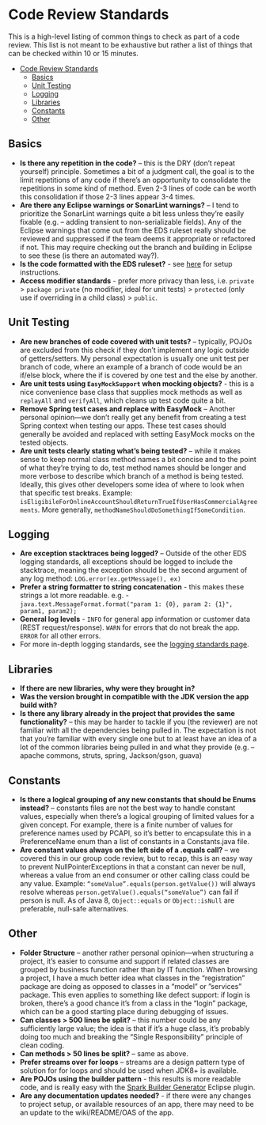# Code Review Standards #

This is a high-level listing of common things to check as part of a code review. This list is not meant to be exhaustive but rather a list of things that can be checked within 10 or 15 minutes.

- [Code Review Standards](#code-review-standards)
  - [Basics](#basics)
  - [Unit Testing](#unit-testing)
  - [Logging](#logging)
  - [Libraries](#libraries)
  - [Constants](#constants)
  - [Other](#other)

## Basics ##

- **Is there any repetition in the code?** – this is the DRY (don’t repeat yourself) principle. Sometimes a bit of a judgment call, the goal is to the limit repetitions of any code if there’s an opportunity to consolidate the repetitions in some kind of method. Even 2-3 lines of code can be worth this consolidation if those 2-3 lines appear 3-4 times.
- **Are there any Eclipse warnings or SonarLint warnings?** – I tend to prioritize the SonarLint warnings quite a bit less unless they’re easily fixable (e.g. – adding transient to non-serializable fields). Any of the Eclipse warnings that come out from the EDS ruleset really should be reviewed and suppressed if the team deems it appropriate or refactored if not. This may require checking out the branch and building in Eclipse to see these (is there an automated way?).
- **Is the code formatted with the EDS ruleset?** - see [here](https://github.nwie.net/Nationwide/EDS-Apps/wiki/Workspace-Setup#eclipse-configuration) for setup instructions.
- **Access modifier standards** - prefer more privacy than less, i.e. `private` > `package private` (no modifier, ideal for unit tests) > `protected` (only use if overriding in a child class) > `public`.

## Unit Testing ##

- **Are new branches of code covered with unit tests?** – typically, POJOs are excluded from this check if they don’t implement any logic outside of getters/setters. My personal expectation is usually one unit test per branch of code, where an example of a branch of code would be an if/else block, where the if is covered by one test and the else by another.
- **Are unit tests using `EasyMockSupport` when mocking objects?** - this is a nice convenience base class that supplies mock methods as well as `replayAll` and `verifyAll`, which cleans up test code quite a bit.
- **Remove Spring test cases and replace with EasyMock** – Another personal opinion—we don’t really get any benefit from creating a test Spring context when testing our apps. These test cases should generally be avoided and replaced with setting EasyMock mocks on the tested objects.
- **Are unit tests clearly stating what’s being tested?** – while it makes sense to keep normal class method names a bit concise and to the point of what they’re trying to do, test method names should be longer and more verbose to describe which branch of a method is being tested. Ideally, this gives other developers some idea of where to look when that specific test breaks. Example: `isEligibileForOnlineAccountShouldReturnTrueIfUserHasCommercialAgreements`. More generally, `methodNameShouldDoSomethingIfSomeCondition`.

## Logging ##

- **Are exception stacktraces being logged?** – Outside of the other EDS logging standards, all exceptions should be logged to include the stacktrace, meaning the exception should be the second argument of any log method: `LOG.error(ex.getMessage(), ex)`
- **Prefer a string formatter to string concatenation** - this makes these strings a lot more readable. e.g. - `java.text.MessageFormat.format("param 1: {0}, param 2: {1}", param1, param2);`
- **General log levels** - `INFO` for general app information or customer data (REST request/response). `WARN` for errors that do not break the app. `ERROR` for all other errors.
- For more in-depth logging standards, see the [logging standards page](https://github.nwie.net/Nationwide/EDS-Apps/wiki/Logging-Standards).

## Libraries ##

- **If there are new libraries, why were they brought in?**
- **Was the version brought in compatible with the JDK version the app build with?**
- **Is there any library already in the project that provides the same functionality?** – this may be harder to tackle if you (the reviewer) are not familiar with all the dependencies being pulled in. The expectation is not that you’re familiar with every single one but to at least have an idea of a lot of the common libraries being pulled in and what they provide (e.g. – apache commons, struts, spring, Jackson/gson, guava)

## Constants ##

- **Is there a logical grouping of any new constants that should be Enums instead?** – constants files are not the best way to handle constant values, especially when there’s a logical grouping of limited values for a given concept. For example, there is a finite number of values for preference names used by PCAPI, so it’s better to encapsulate this in a PreferenceName enum than a list of constants in a Constants.java file.
- **Are constant values always on the left side of a .equals call?** – we covered this in our group code review, but to recap, this is an easy way to prevent NullPointerExceptions in that a constant can never be null, whereas a value from an end consumer or other calling class could be any value. Example: `“someValue”.equals(person.getValue())` will always resolve whereas `person.getValue().equals(“someValue”)` can fail if person is null. As of Java 8, `Object::equals` or `Object::isNull` are preferable, null-safe alternatives.

## Other ##

- **Folder Structure** – another rather personal opinion—when structuring a project, it’s easier to consume and support if related classes are grouped by business function rather than by IT function. When browsing a project, I have a much better idea what classes in the “registration” package are doing as opposed to classes in a “model” or ”services” package. This even applies to something like defect support: if login is broken, there’s a good chance it’s from a class in the “login” package, which can be a good starting place during debugging of issues.
- **Can classes > 500 lines be split?** – this number could be any sufficiently large value; the idea is that if it’s a huge class, it’s probably doing too much and breaking the “Single Responsibility” principle of clean coding.
- **Can methods > 50 lines be split?** – same as above.
- **Prefer streams over for loops** – streams are a design pattern type of solution for for loops and should be used when JDK8+ is available.
- **Are POJOs using the builder pattern** - this results is more readable code, and is really easy with the [Spark Builder Generator](https://github.nwie.net/Nationwide/EDS-Apps/wiki/Workspace-Setup#eclipse-plugins) Eclipse plugin.
- **Are any documentation updates needed?** - if there were any changes to project setup, or available resources of an app, there may need to be an update to the wiki/README/OAS of the app.
